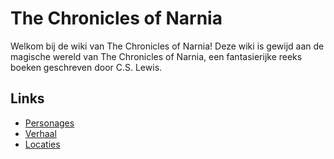# The Chronicles of Narnia
Welkom bij de wiki van The Chronicles of Narnia! 
Deze wiki is gewijd aan de magische wereld van The Chronicles of Narnia, een fantasierijke reeks boeken geschreven door C.S. Lewis.

## Links
- [Personages](personages.md)
- [Verhaal](verhaal.md)
- [Locaties](locaties.md)